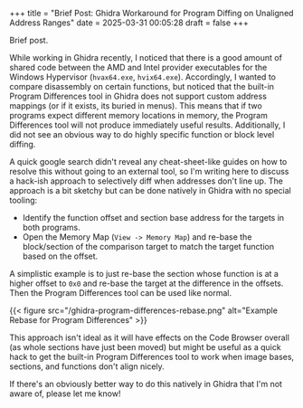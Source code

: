 +++
title = "Brief Post: Ghidra Workaround for Program Diffing on Unaligned Address Ranges"
date = 2025-03-31 00:05:28
draft = false
+++

Brief post.

While working in Ghidra recently, I noticed that there is a good amount of shared code between the AMD and Intel provider executables for the Windows Hypervisor (`hvax64.exe`, `hvix64.exe`). Accordingly, I wanted to compare disassembly on certain functions, but noticed that the built-in Program Differences tool in Ghidra does not support custom address mappings (or if it exists, its buried in menus). This means that if two programs expect different memory locations in memory, the Program Differences tool will not produce immediately useful results. Additionally, I did not see an obvious way to do highly specific function or block level diffing.

A quick google search didn't reveal any cheat-sheet-like guides on how to resolve this without going to an external tool, so I'm writing here to discuss a hack-ish approach to selectively diff when addresses don't line up. The approach is a bit sketchy but can be done natively in Ghidra with no special tooling:

- Identify the function offset and section base address for the targets in both programs.
- Open the Memory Map (`View -> Memory Map`) and re-base the block/section of the comparison target to match the target function based on the offset.

A simplistic example is to just re-base the section whose function is at a higher offset to `0x0` and re-base the target at the difference in the offsets. Then the Program Differences tool can be used like normal.

{{< figure src="/ghidra-program-differences-rebase.png" alt="Example Rebase for Program Differences" >}}

This approach isn't ideal as it will have effects on the Code Browser overall (as whole sections have just been moved) but might be useful as a quick hack to get the built-in Program Differences tool to work when image bases, sections, and functions don't align nicely.

If there's an obviously better way to do this natively in Ghidra that I'm not aware of, please let me know!
